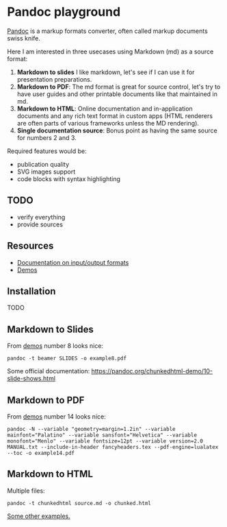 # Pandoc playground

[Pandoc](https://pandoc.org/) is a markup formats converter, often called markup documents swiss knife.

Here I am interested in three usecases using Markdown (md) as a source format:

1. **Markdown to slides**
    I like markdown, let's see if I can use it for presentation preparations.
2. **Markdown to PDF**:
    The md format is great for source control, let's try to have user guides and other printable documents
    like that maintained in md.
3. **Markdown to HTML**:
    Online documentation and in-application documents and any rich text format in custom apps (HTML renderers
    are often parts of various frameworks unless the MD rendering).
4. **Single documentation source**:
    Bonus point as having the same source for numbers 2 and 3.

Required features would be:

* publication quality
* SVG images support
* code blocks with syntax highlighting

## TODO

* verify everything
* provide sources

## Resources

* [Documentation on input/output formats](https://pandoc.org/MANUAL.html#general-options)
* [Demos][demos]

## Installation

TODO

## Markdown to Slides

From [demos] number 8 looks nice:

```
pandoc -t beamer SLIDES -o example8.pdf
```

Some official documentation: https://pandoc.org/chunkedhtml-demo/10-slide-shows.html

## Markdown to PDF

From [demos] number 14 looks nice:

```
pandoc -N --variable "geometry=margin=1.2in" --variable mainfont="Palatino" --variable sansfont="Helvetica" --variable monofont="Menlo" --variable fontsize=12pt --variable version=2.0 MANUAL.txt --include-in-header fancyheaders.tex --pdf-engine=lualatex --toc -o example14.pdf
```

## Markdown to HTML

Multiple files:

```
pandoc -t chunkedhtml source.md -o chunked.html
```

[Some other examples.][demos]

[demos]: https://pandoc.org/demos.html
